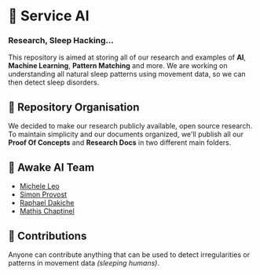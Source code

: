 # 🤖 Service AI

### Research, Sleep Hacking...
This repository is aimed at storing all of our research and examples of **AI**, **Machine Learning**, **Pattern Matching** and more. We are working on understanding all natural sleep patterns using movement data, so we can then detect sleep disorders.

## 📁 Repository Organisation

We decided to make our research publicly available, open source research.
To maintain simplicity and our documents organized, we'll publish all our **Proof Of Concepts** and **Research Docs** in two different main folders.

## 🔬 Awake AI Team

- [Michele Leo](https://github.com/leodau)
- [Simon Provost](https://github.com/simonprovost)
- [Raphael Dakiche](https://github.com/raphaeldk)
- [Mathis Chaptinel](https://github.com/kagemegami)

## 🤝 Contributions

Anyone can contribute anything that can be used to detect irregularities or patterns in movement data *(sleeping humans)*.